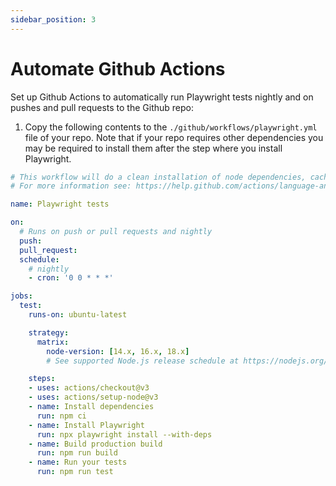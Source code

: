 ```yaml
---
sidebar_position: 3
---
```


# Automate Github Actions

Set up Github Actions to automatically run Playwright tests nightly and on pushes and pull requests to the Github repo:

1. Copy the following contents to the `./github/workflows/playwright.yml` file of your repo. Note that if your repo requires other dependencies you may be required to install them after the step where you install Playwright.

```yaml
# This workflow will do a clean installation of node dependencies, cache/restore them, build the source code and run tests across different versions of node
# For more information see: https://help.github.com/actions/language-and-framework-guides/using-nodejs-with-github-actions

name: Playwright tests

on:
  # Runs on push or pull requests and nightly
  push:
  pull_request:
  schedule: 
    # nightly
    - cron: '0 0 * * *'

jobs:
  test:
    runs-on: ubuntu-latest

    strategy:
      matrix:
        node-version: [14.x, 16.x, 18.x]
        # See supported Node.js release schedule at https://nodejs.org/en/about/releases/

    steps:
    - uses: actions/checkout@v3
    - uses: actions/setup-node@v3
    - name: Install dependencies
      run: npm ci
    - name: Install Playwright
      run: npx playwright install --with-deps
    - name: Build production build
      run: npm run build
    - name: Run your tests
      run: npm run test

```